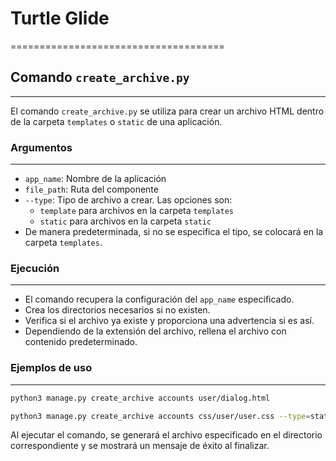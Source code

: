 # Turtle Glide
=====================================

## Comando `create_archive.py`
-----------------------------

El comando `create_archive.py` se utiliza para crear un archivo HTML dentro de la carpeta `templates` o `static` de una aplicación.

### Argumentos
---------------

* `app_name`: Nombre de la aplicación
* `file_path`: Ruta del componente
* `--type`: Tipo de archivo a crear. Las opciones son:
	+ `template` para archivos en la carpeta `templates`
	+ `static` para archivos en la carpeta `static`
* De manera predeterminada, si no se especifica el tipo, se colocará en la carpeta `templates`.

### Ejecución
--------------

* El comando recupera la configuración del `app_name` especificado.
* Crea los directorios necesarios si no existen.
* Verifica si el archivo ya existe y proporciona una advertencia si es así.
* Dependiendo de la extensión del archivo, rellena el archivo con contenido predeterminado.

### Ejemplos de uso
--------------------

```bash
python3 manage.py create_archive accounts user/dialog.html
```

```bash
python3 manage.py create_archive accounts css/user/user.css --type=static
```

Al ejecutar el comando, se generará el archivo especificado en el directorio correspondiente y se mostrará un mensaje de éxito al finalizar.